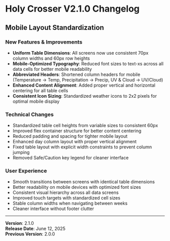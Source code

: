 # Holy Crosser V2.1.0 Changelog

## Mobile Layout Standardization

### New Features & Improvements
- **Uniform Table Dimensions**: All screens now use consistent 70px column widths and 60px row heights
- **Mobile-Optimized Typography**: Reduced font sizes to text-xs across all data cells for better mobile readability
- **Abbreviated Headers**: Shortened column headers for mobile (Temperature → Temp, Precipitation → Precip, UV & Cloud → UV/Cloud)
- **Enhanced Content Alignment**: Added proper vertical and horizontal centering for all table cells
- **Consistent Icon Sizing**: Standardized weather icons to 2x2 pixels for optimal mobile display

### Technical Changes
- Standardized table cell heights from variable sizes to consistent 60px
- Improved flex container structure for better content centering
- Reduced padding and spacing for tighter mobile layout
- Enhanced day column layout with proper vertical alignment
- Fixed table layout with explicit width constraints to prevent column jumping
- Removed Safe/Caution key legend for cleaner interface

### User Experience
- Smooth transitions between screens with identical table dimensions
- Better readability on mobile devices with optimized font sizes
- Consistent visual hierarchy across all data screens
- Improved touch targets with standardized cell sizes
- Stable column widths when navigating between weeks
- Cleaner interface without footer clutter

---
**Version**: 2.1.0  
**Release Date**: June 12, 2025  
**Previous Version**: 2.0.0